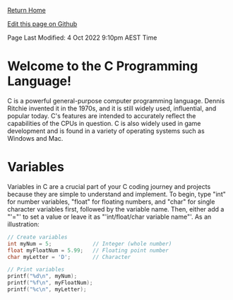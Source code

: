 [Return Home](https://mangoisbest.github.io/code-helper/)

[Edit this page on Github](https://github.com/mangoisbest/code-helper/edit/unstable-branch/src/pages/C/C.md)

Page Last Modified: 4 Oct 2022 9:10pm AEST Time

# Welcome to the C Programming Language!

C is a powerful general-purpose computer programming language. Dennis Ritchie invented it in the 1970s, and it is still widely used, influential, and popular today. C's features are intended to accurately reflect the capabilities of the CPUs in question. C is also widely used in game development and is found in a variety of operating systems such as Windows and Mac.


# Variables

Variables in C are a crucial part of your C coding journey and projects because they are simple to understand and implement. To begin, type "int" for number variables, "float" for floating numbers, and "char" for single character variables first, followed by the variable name. Then, either add a "'="' to set a value or leave it as "'int/float/char variable name"'. As an illustration:
```C
// Create variables
int myNum = 5;             // Integer (whole number)
float myFloatNum = 5.99;   // Floating point number
char myLetter = 'D';       // Character

// Print variables
printf("%d\n", myNum);
printf("%f\n", myFloatNum);
printf("%c\n", myLetter);
```
